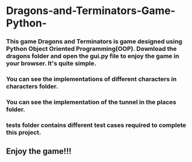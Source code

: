 # Dragons-and-Terminators-Game-Python-
### This game Dragons and Terminators is game designed using Python Object Oriented Programming(OOP). Download the dragons folder and open the gui.py file to enjoy the game in your browser. It's quite simple.
### You can see the implementations of different characters in characters folder.
### You can see the implementation of the tunnel in the places folder.
### tests folder contains different test cases required to complete this project.

## Enjoy the game!!!
